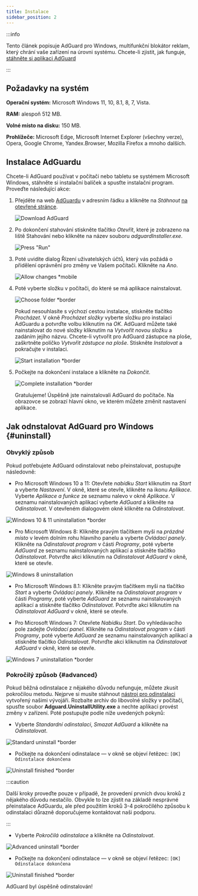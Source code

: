 ```yaml
---
title: Instalace
sidebar_position: 2
---
```


:::info

Tento článek popisuje AdGuard pro Windows, multifunkční blokátor reklam, který chrání vaše zařízení na úrovni systému. Chcete-li zjistit, jak funguje, [stáhněte si aplikaci AdGuard](https://agrd.io/download-kb-adblock)

:::

## Požadavky na systém

**Operační systém:** Microsoft Windows 11, 10, 8.1, 8, 7, Vista.

**RAM:** alespoň 512 MB.

**Volné místo na disku:** 150 MB.

**Prohlížeče:** Microsoft Edge, Microsoft Internet Explorer (všechny verze), Opera, Google Chrome, Yandex.Browser, Mozilla Firefox a mnoho dalších.

## Instalace AdGuardu

Chcete-li AdGuard používat v počítači nebo tabletu se systémem Microsoft Windows, stáhněte si instalační balíček a spusťte instalační program. Proveďte následující akce:

1. Přejděte na web [AdGuardu](http://adguard.com) v adresním řádku a klikněte na *Stáhnout* [na otevřené stránce](https://adguard.com/download.html?auto=1).

   ![Download AdGuard](https://cdn.adtidy.org/content/kb/ad_blocker/windows/installation/download-from-website.png)

2. Po dokončení stahování stiskněte tlačítko *Otevřít*, které je zobrazeno na liště Stahování nebo klikněte na název souboru *adguardInstaller.exe*.

   ![Press "Run"](https://cdn.adtidy.org/content/kb/ad_blocker/windows/installation/click-download.png)

3. Poté uvidíte dialog Řízení uživatelských účtů, který vás požádá o přidělení oprávnění pro změny ve Vašem počítači. Klikněte na *Ano*.

   ![Allow changes *mobile](https://cdn.adtidy.org/content/kb/ad_blocker/windows/installation/allow-changes.png)

4. Poté vyberte složku v počítači, do které se má aplikace nainstalovat.

   ![Choose folder *border](https://cdn.adtidy.org/content/kb/ad_blocker/windows/installation/install-wizard.png)

   Pokud nesouhlasíte s výchozí cestou instalace, stiskněte tlačítko *Procházet*. V okně *Procházet složky* vyberte složku pro instalaci AdGuardu a potvrďte volbu kliknutím na *OK*. AdGuard můžete také nainstalovat do nové složky kliknutím na *Vytvořit novou složku* a zadáním jejího názvu. Chcete-li vytvořit pro AdGuard zástupce na ploše, zaškrtněte políčko *Vytvořit zástupce na ploše*. Stiskněte *Instalovat* a pokračujte v instalaci.

   ![Start installation *border](https://cdn.adtidy.org/content/kb/ad_blocker/windows/installation/start-install.png)

5. Počkejte na dokončení instalace a klikněte na *Dokončit*.

   ![Complete installation *border](https://cdn.adtidy.org/content/kb/ad_blocker/windows/installation/finish-install.png)

   Gratulujeme! Úspěšně jste nainstalovali AdGuard do počítače. Na obrazovce se zobrazí hlavní okno, ve kterém můžete změnit nastavení aplikace.

## Jak odnstalovat AdGuard pro Windows {#uninstall}

### Obvyklý způsob

Pokud potřebujete AdGuard odinstalovat nebo přeinstalovat, postupujte následovně:

- Pro Microsoft Windows 10 a 11: Otevřete *nabídku Start* kliknutím na *Start* a vyberte *Nastavení*. V okně, které se otevře, klikněte na ikonu *Aplikace*. Vyberte *Aplikace a funkce* ze seznamu nalevo v okně *Aplikace*. V seznamu nainstalovaných aplikací vyberte *AdGuard* a klikněte na *Odinstalovat*. V otevřeném dialogovém okně klikněte na *Odinstalovat*.

![Windows 10 & 11 uninstallation *border](https://cdn.adtidy.org/content/kb/ad_blocker/windows/installation/win10-uninstall.png)

- Pro Microsoft Windows 8: Klikněte pravým tlačítkem myši na *prázdné místo* v levém dolním rohu hlavního panelu a vyberte *Ovládací panely*. Klikněte na *Odinstalovat program* v části *Programy*, poté vyberte *AdGuard* ze seznamu nainstalovaných aplikací a stiskněte tlačítko *Odinstalovat*. Potvrďte akci kliknutím na *Odinstalovat AdGuard* v okně, které se otevře.

![Windows 8 uninstallation](https://cdn.adtidy.org/content/kb/ad_blocker/windows/installation/win8-uninstall.png)

- Pro Microsoft Windows 8.1: Klikněte pravým tlačítkem myši na tlačítko *Start* a vyberte *Ovládací panely*. Klikněte na *Odinstalovat program* v části *Programy*, poté vyberte *AdGuard* ze seznamu nainstalovaných aplikací a stiskněte tlačítko *Odinstalovat*. Potvrďte akci kliknutím na *Odinstalovat AdGuard* v okně, které se otevře.

- Pro Microsoft Windows 7: Otevřete *Nabídku Start*. Do vyhledávacího pole zadejte *Ovládací panel*. Klikněte na *Odinstalovat program* v části *Programy*, poté vyberte *AdGuard* ze seznamu nainstalovaných aplikací a stiskněte tlačítko *Odinstalovat*. Potvrďte akci kliknutím na *Odinstalovat AdGuard* v okně, které se otevře.

![Windows 7 uninstallation *border](https://cdn.adtidy.org/content/kb/ad_blocker/windows/installation/win7-uninstall.png)

### Pokročilý způsob {#advanced}

Pokud běžná odinstalace z nějakého důvodu nefunguje, můžete zkusit pokročilou metodu. Nejprve si musíte stáhnout [nástroj pro odinstalaci](https://cdn.adtidy.org/distr/windows/Uninstall_Utility.zip) vytvořený našimi vývojáři. Rozbalte archiv do libovolné složky v počítači, spusťte soubor **Adguard.UninstallUtility.exe** a nechte aplikaci provést změny v zařízení. Poté postupujte podle níže uvedených pokynů:

- Vyberte *Standardní odinstalaci*, *Smazat AdGuard* a klikněte na *Odinstalovat*.

![Standard uninstall *border](https://cdn.adtidy.org/content/kb/ad_blocker/windows/installation/standard-uninstall.png)

- Počkejte na dokončení odinstalace — v okně se objeví řetězec: `[OK] Odinstalace dokončena`

![Uninstall finished *border](https://cdn.adtidy.org/content/kb/ad_blocker/windows/installation/standard-uninstall-2.png)

:::caution

Další kroky proveďte pouze v případě, že provedení prvních dvou kroků z nějakého důvodu nestačilo. Obvykle to lze zjistit na základě nesprávné přeinstalace AdGuardu, ale před použitím kroků 3-4 pokročilého způsobu k odinstalaci důrazně doporučujeme kontaktovat naši podporu.

:::

- Vyberte *Pokročilá odinstalace* a klikněte na *Odinstalovat*.

![Advanced uninstall *border](https://cdn.adtidy.org/content/kb/ad_blocker/windows/installation/advanced-uninstall.png)

- Počkejte na dokončení odinstalace — v okně se objeví řetězec: `[OK] Odinstalace dokončena`

![Uninstall finished *border](https://cdn.adtidy.org/content/kb/ad_blocker/windows/installation/advanced-uninstall-2.png)

AdGuard byl úspěšně odinstalován!
